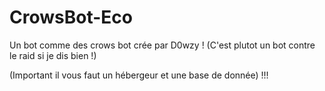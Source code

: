 # CrowsBot-Eco
Un bot comme des crows bot crée par D0wzy ! (C'est plutot un bot contre le raid si je dis bien !)

(Important il vous faut un hébergeur et une base de donnée) !!!
